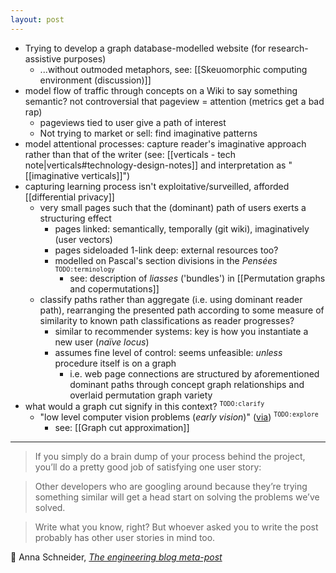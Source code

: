 ```yaml
---
layout: post
---
```

- Trying to develop a graph database-modelled website (for research-assistive purposes)
  - ...without outmoded metaphors, see: [[Skeuomorphic computing environment (discussion)]]
- model flow of traffic through concepts on a Wiki to say something semantic? not controversial that pageview = attention (metrics get a bad rap)
  - pageviews tied to user give a path of interest
  - Not trying to market or sell: find imaginative patterns
- model attentional processes: capture reader's imaginative approach rather than that of the writer (see: [[verticals - tech note|verticals#technology-design-notes]] and interpretation as "[[imaginative verticals]]")
- capturing learning process isn't exploitative/surveilled, afforded [[differential privacy]]
  - very small pages such that the (dominant) path of users exerts a structuring effect
    - pages linked: semantically, temporally (git wiki), imaginatively (user vectors)
    - pages sideloaded 1-link deep: external resources too?
    - modelled on Pascal's section divisions in the _Pensées_ <sup>`TODO:terminology`</sup>
      - see: description of _liasses_ ('bundles') in [[Permutation graphs and copermutations]]
  - classify paths rather than aggregate (i.e. using dominant reader path), rearranging the presented path according to some measure of similarity to known path classifications as reader progresses?
    - similar to recommender systems: key is how you instantiate a new user (_naïve locus_)
    - assumes fine level of control: seems unfeasible: _unless_ procedure itself is on a graph
      - i.e. web page connections are structured by aforementioned dominant paths through concept graph relationships and overlaid permutation graph variety
- what would a graph cut signify in this context? <sup>`TODO:clarify`</sup>
  - "low level computer vision problems (_early vision_)" ([via](https://en.wikipedia.org/wiki/Graph_cuts_in_computer_vision)) <sup>`TODO:explore`</sup>
    - see: [[Graph cut approximation]]

- - -

> If you simply do a brain dump of your process behind the project, you’ll do a pretty good job of satisfying one user story:

> Other developers who are googling around because they’re trying something similar will get a head start on solving the problems we’ve solved.

> Write what you know, right? But whoever asked you to write the post probably has other user stories in mind too.

🔰  Anna Schneider, [_The engineering blog meta-post_](https://medium.com/@aschn/the-engineering-blog-meta-post-7ffe43aa4060#.x4oxxa1ct)